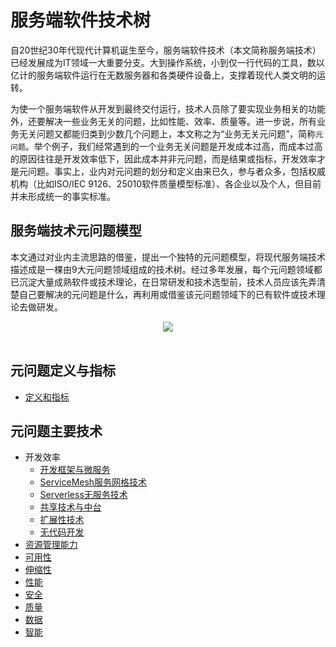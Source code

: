 # 服务端软件技术树

自20世纪30年代现代计算机诞生至今，服务端软件技术（本文简称服务端技术）已经发展成为IT领域一大重要分支。大到操作系统，小到仅一行代码的工具，数以亿计的服务端软件运行在无数服务器和各类硬件设备上，支撑着现代人类文明的运转。

为使一个服务端软件从开发到最终交付运行，技术人员除了要实现业务相关的功能外，还要解决一些业务无关的问题，比如性能、效率、质量等。进一步说，所有业务无关问题又都能归类到少数几个问题上，本文称之为“业务无关元问题”，简称`元问题`。举个例子，我们经常遇到的一个业务无关问题是开发成本过高，而成本过高的原因往往是开发效率低下，因此成本并非元问题，而是结果或指标，开发效率才是元问题。事实上，业内对元问题的划分和定义由来已久，参与者众多，包括权威机构（比如ISO/IEC 9126、25010软件质量模型标准）、各企业以及个人，但目前并未形成统一的事实标准。

## 服务端技术元问题模型

本文通过对业内主流思路的借鉴，提出一个独特的元问题模型，将现代服务端技术描述成是一棵由9大元问题领域组成的技术树。经过多年发展，每个元问题领域都已沉淀大量成熟软件或技术理论，在日常研发和技术选型前，技术人员应该先弄清楚自己要解决的元问题是什么，再利用或借鉴该元问题领域下的已有软件或技术理论去做研发。

<div align="center">
    <a href="https://github.com/star2478/server-tech-tree/blob/master/img/server-tech-tree-model.png"> <img src="https://github.com/star2478/server-tech-tree/blob/master/img/server-tech-tree-model.png"></a>
</div>
<br>

## 元问题定义与指标
* [定义和指标](https://github.com/star2478/server-tech-tree/blob/master/元问题定义和指标.md)

## 元问题主要技术
* 开发效率
    * [开发框架与微服务](https://github.com/star2478/server-tech-tree/blob/master/元问题主要技术/开发效率/开发框架与微服务.md)
    * [ServiceMesh服务网格技术](https://github.com/star2478/server-tech-tree/blob/master/元问题主要技术/开发效率/ServiceMesh服务网格技术.md)
    * [Serverless无服务技术](https://github.com/star2478/server-tech-tree/blob/master/元问题主要技术/开发效率/Serverless无服务技术.md)
    * [共享技术与中台](https://github.com/star2478/server-tech-tree/blob/master/元问题主要技术/开发效率/共享技术与中台.md)
    * [扩展性技术](https://github.com/star2478/server-tech-tree/blob/master/元问题主要技术/开发效率/扩展性技术.md)
    * [无代码开发](https://github.com/star2478/server-tech-tree/blob/master/元问题主要技术/开发效率/无代码开发.md)
* [资源管理能力](https://github.com/star2478/server-tech-tree/blob/master/元问题主要技术/资源管理能力/资源管理能力.md)
* [可用性](https://github.com/star2478/server-tech-tree/blob/master/元问题主要技术/可用性/可用性.md)
* [伸缩性](https://github.com/star2478/server-tech-tree/blob/master/元问题主要技术/伸缩性/伸缩性.md)
* [性能](https://github.com/star2478/server-tech-tree/blob/master/元问题主要技术/性能/性能.md)
* [安全](https://github.com/star2478/server-tech-tree/blob/master/元问题主要技术/安全/安全.md)
* [质量](https://github.com/star2478/server-tech-tree/blob/master/元问题主要技术/质量/质量.md)
* [数据](https://github.com/star2478/server-tech-tree/blob/master/元问题主要技术/数据/数据.md)
* [智能](https://github.com/star2478/server-tech-tree/blob/master/元问题主要技术/智能/智能.md)
